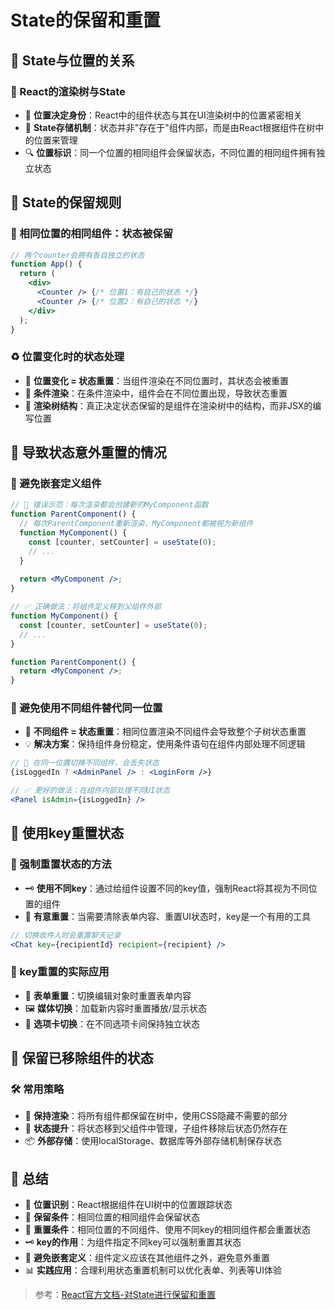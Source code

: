 # State的保留和重置

## 🌟 State与位置的关系

### 🧩 React的渲染树与State
- 🌳 **位置决定身份**：React中的组件状态与其在UI渲染树中的位置紧密相关
- 🧠 **State存储机制**：状态并非"存在于"组件内部，而是由React根据组件在树中的位置来管理
- 🔍 **位置标识**：同一个位置的相同组件会保留状态，不同位置的相同组件拥有独立状态

## 💾 State的保留规则

### 🔄 相同位置的相同组件：状态被保留
```jsx
// 两个counter会拥有各自独立的状态
function App() {
  return (
    <div>
      <Counter /> {/* 位置1：有自己的状态 */}
      <Counter /> {/* 位置2：有自己的状态 */}
    </div>
  );
}
```

### ♻️ 位置变化时的状态处理
- 🧪 **位置变化 = 状态重置**：当组件渲染在不同位置时，其状态会被重置
- 🔄 **条件渲染**：在条件渲染中，组件会在不同位置出现，导致状态重置
- 🚫 **渲染树结构**：真正决定状态保留的是组件在渲染树中的结构，而非JSX的编写位置

## 🛑 导致状态意外重置的情况

### 🔀 避免嵌套定义组件
```jsx
// 🔴 错误示范：每次渲染都会创建新的MyComponent函数
function ParentComponent() {
  // 每次ParentComponent重新渲染，MyComponent都被视为新组件
  function MyComponent() {
    const [counter, setCounter] = useState(0);
    // ...
  }
  
  return <MyComponent />;
}

// ✅ 正确做法：将组件定义移到父组件外部
function MyComponent() {
  const [counter, setCounter] = useState(0);
  // ...
}

function ParentComponent() {
  return <MyComponent />;
}
```

### 🚧 避免使用不同组件替代同一位置
- 🔄 **不同组件 = 状态重置**：相同位置渲染不同组件会导致整个子树状态重置
- 💡 **解决方案**：保持组件身份稳定，使用条件语句在组件内部处理不同逻辑

```jsx
// 🔴 在同一位置切换不同组件，会丢失状态
{isLoggedIn ? <AdminPanel /> : <LoginForm />}

// ✅ 更好的做法：在组件内部处理不同UI状态
<Panel isAdmin={isLoggedIn} />
```

## 🔑 使用key重置状态

### 🔄 强制重置状态的方法
- 🗝️ **使用不同key**：通过给组件设置不同的key值，强制React将其视为不同位置的组件
- 🧹 **有意重置**：当需要清除表单内容、重置UI状态时，key是一个有用的工具

```jsx
// 切换收件人时会重置聊天记录
<Chat key={recipientId} recipient={recipient} />
```

### 💼 key重置的实际应用
- 📝 **表单重置**：切换编辑对象时重置表单内容
- 🖼️ **媒体切换**：加载新内容时重置播放/显示状态
- 🔄 **选项卡切换**：在不同选项卡间保持独立状态

## 🧠 保留已移除组件的状态

### 🛠️ 常用策略
- 🌳 **保持渲染**：将所有组件都保留在树中，使用CSS隐藏不需要的部分
- 🔼 **状态提升**：将状态移到父组件中管理，子组件移除后状态仍然存在
- 📦 **外部存储**：使用localStorage、数据库等外部存储机制保存状态

## 📝 总结

- 🌳 **位置识别**：React根据组件在UI树中的位置跟踪状态
- 💾 **保留条件**：相同位置的相同组件会保留状态
- 🔄 **重置条件**：相同位置的不同组件、使用不同key的相同组件都会重置状态
- 🗝️ **key的作用**：为组件指定不同key可以强制重置其状态
- 🚫 **避免嵌套定义**：组件定义应该在其他组件之外，避免意外重置
- 📊 **实践应用**：合理利用状态重置机制可以优化表单、列表等UI体验

> 参考：[React官方文档-对State进行保留和重置](https://zh-hans.react.dev/learn/preserving-and-resetting-state) 